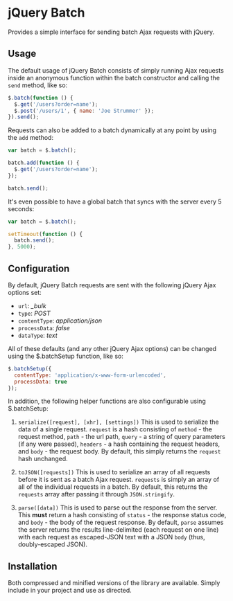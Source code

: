 # jQuery Batch

Provides a simple interface for sending batch Ajax requests with jQuery.

## Usage

The default usage of jQuery Batch consists of simply running Ajax requests
inside an anonymous function within the batch constructor and calling the
`send` method, like so:

``` javascript
$.batch(function () {
  $.get('/users?order=name');
  $.post('/users/1', { name: 'Joe Strummer' });
}).send();
```

Requests can also be added to a batch dynamically at any point by using the
`add` method:

``` javascript
var batch = $.batch();

batch.add(function () {
  $.get('/users?order=name');
});

batch.send();
```

It's even possible to have a global batch that syncs with the server every 5
seconds:

``` javascript
var batch = $.batch();

setTimeout(function () {
  batch.send();
}, 5000);
```

## Configuration

By default, jQuery Batch requests are sent with the following jQuery Ajax
options set:

- `url`: *_bulk*
- `type`: *POST*
- `contentType`: *application/json*
- `processData`: *false*
- `dataType`: *text*

All of these defaults (and any other jQuery Ajax options) can be changed using
the $.batchSetup function, like so:

``` javascript
$.batchSetup({
  contentType: 'application/x-www-form-urlencoded',
  processData: true
});
```

In addition, the following helper functions are also configurable using
$.batchSetup:

1. `serialize([request], [xhr], [settings])`
    This is used to serialize the data of a single request. `request` is a
    hash consisting of `method` - the request method, `path` - the url path,
    `query` - a string of query parameters (if any were passed), `headers` - a
    hash containing the request headers, and `body` - the request body. By
    default, this simply returns the `request` hash unchanged.

2. `toJSON([requests])`
    This is used to serialize an array of all requests before it is sent as
    a batch Ajax request. `requests` is simply an array of all of the
    individual requests in a batch. By default, this returns the `requests`
    array after passing it through `JSON.stringify`.

3. `parse([data])`
    This is used to parse out the response from the server. This **must** return
    a hash consisting of `status` - the response status code, and `body` - the
    body of the request response. By default, `parse` assumes the server
    returns the results line-delimited (each request on one line) with each
    request as escaped-JSON text with a JSON `body` (thus, doubly-escaped JSON).

## Installation

Both compressed and minified versions of the library are available. Simply
include in your project and use as directed.
